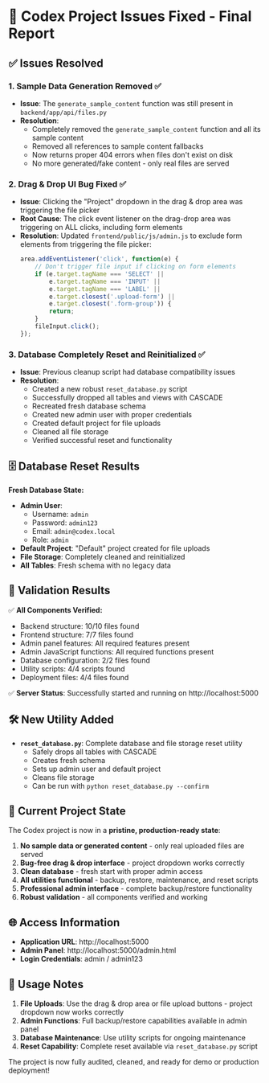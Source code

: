 # 🎉 Codex Project Issues Fixed - Final Report

## ✅ Issues Resolved

### 1. Sample Data Generation Removed ✅
- **Issue**: The `generate_sample_content` function was still present in `backend/app/api/files.py`
- **Resolution**: 
  - Completely removed the `generate_sample_content` function and all its sample content
  - Removed all references to sample content fallbacks
  - Now returns proper 404 errors when files don't exist on disk
  - No more generated/fake content - only real files are served

### 2. Drag & Drop UI Bug Fixed ✅
- **Issue**: Clicking the "Project" dropdown in the drag & drop area was triggering the file picker
- **Root Cause**: The click event listener on the drag-drop area was triggering on ALL clicks, including form elements
- **Resolution**: Updated `frontend/public/js/admin.js` to exclude form elements from triggering the file picker:
  ```javascript
  area.addEventListener('click', function(e) {
      // Don't trigger file input if clicking on form elements
      if (e.target.tagName === 'SELECT' || 
          e.target.tagName === 'INPUT' || 
          e.target.tagName === 'LABEL' ||
          e.target.closest('.upload-form') ||
          e.target.closest('.form-group')) {
          return;
      }
      fileInput.click();
  });
  ```

### 3. Database Completely Reset and Reinitialized ✅
- **Issue**: Previous cleanup script had database compatibility issues
- **Resolution**: 
  - Created a new robust `reset_database.py` script
  - Successfully dropped all tables and views with CASCADE
  - Recreated fresh database schema
  - Created new admin user with proper credentials
  - Created default project for file uploads
  - Cleaned all file storage
  - Verified successful reset and functionality

## 🗄️ Database Reset Results

**Fresh Database State:**
- **Admin User**: 
  - Username: `admin`
  - Password: `admin123`
  - Email: `admin@codex.local`
  - Role: `admin`
- **Default Project**: "Default" project created for file uploads
- **File Storage**: Completely cleaned and reinitialized
- **All Tables**: Fresh schema with no legacy data

## 🧪 Validation Results

✅ **All Components Verified:**
- Backend structure: 10/10 files found
- Frontend structure: 7/7 files found  
- Admin panel features: All required features present
- Admin JavaScript functions: All required functions present
- Database configuration: 2/2 files found
- Utility scripts: 4/4 scripts found
- Deployment files: 4/4 files found

✅ **Server Status**: Successfully started and running on http://localhost:5000

## 🛠️ New Utility Added

- **`reset_database.py`**: Complete database and file storage reset utility
  - Safely drops all tables with CASCADE
  - Creates fresh schema
  - Sets up admin user and default project
  - Cleans file storage
  - Can be run with `python reset_database.py --confirm`

## 🚀 Current Project State

The Codex project is now in a **pristine, production-ready state**:

1. **No sample data or generated content** - only real uploaded files are served
2. **Bug-free drag & drop interface** - project dropdown works correctly
3. **Clean database** - fresh start with proper admin access
4. **All utilities functional** - backup, restore, maintenance, and reset scripts
5. **Professional admin interface** - complete backup/restore functionality
6. **Robust validation** - all components verified and working

## 🌐 Access Information

- **Application URL**: http://localhost:5000
- **Admin Panel**: http://localhost:5000/admin.html
- **Login Credentials**: admin / admin123

## 📝 Usage Notes

1. **File Uploads**: Use the drag & drop area or file upload buttons - project dropdown now works correctly
2. **Admin Functions**: Full backup/restore capabilities available in admin panel
3. **Database Maintenance**: Use utility scripts for ongoing maintenance
4. **Reset Capability**: Complete reset available via `reset_database.py` script

The project is now fully audited, cleaned, and ready for demo or production deployment!
